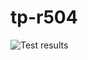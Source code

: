 # tp-r504
![Test results](https://github.com/Zefix-c-tout/tp-r504/actions/workflows/pytest.yml/badge.svg)
